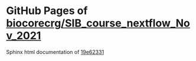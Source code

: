 GitHub Pages of [biocorecrg/SIB_course_nextflow_Nov_2021](https://github.com/biocorecrg/SIB_course_nextflow_Nov_2021.git)
===
Sphinx html documentation of [19e62331](https://github.com/biocorecrg/SIB_course_nextflow_Nov_2021/tree/19e623311f4f9e8dec28ccaba86ca698b872d021)
